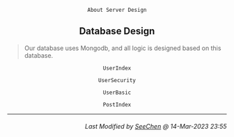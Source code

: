 <div align="center">

```
About Server Design
```

## **Database Design**

</div>


> Our database uses Mongodb, and all logic is designed based on this database.


<div align="center">

`UserIndex`
</div>

<div align="center">

`UserSecurity`
</div>

<div align="center">

`UserBasic`
</div>

<div align="center">

`PostIndex`
</div>

---

<div align="right">

###### *Last Modified by [SeeChen](https://github.com/SeeChen/) @ 14-Mar-2023 23:55*
</div>